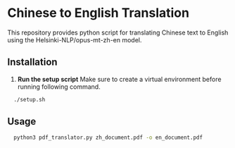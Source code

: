 # Chinese to English Translation

This repository provides python script for translating Chinese text to English
using the Helsinki-NLP/opus-mt-zh-en model.

## Installation

1. **Run the setup script**
  Make sure to create a virtual environment before running following command.

  ```bash
    ./setup.sh
  ```

## Usage

  ```bash
    python3 pdf_translator.py zh_document.pdf -o en_document.pdf
